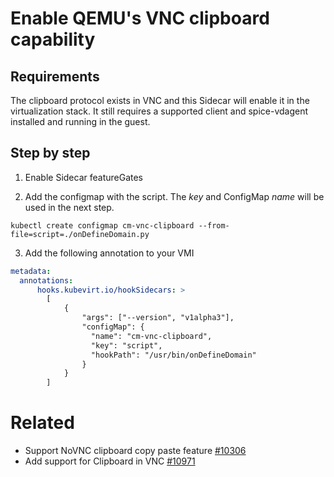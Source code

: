 # Enable QEMU's VNC clipboard capability

## Requirements

The clipboard protocol exists in VNC and this Sidecar will enable it in the
virtualization stack. It still requires a supported client and spice-vdagent
installed and running in the guest.

## Step by step

1. Enable Sidecar featureGates

2. Add the configmap with the script. The *key* and ConfigMap *name* will be used in the next step.

```
kubectl create configmap cm-vnc-clipboard --from-file=script=./onDefineDomain.py
```

3. Add the following annotation to your VMI

```yaml
metadata:
  annotations:
      hooks.kubevirt.io/hookSidecars: >
        [
            {
                "args": ["--version", "v1alpha3"],
                "configMap": {
                  "name": "cm-vnc-clipboard",
                  "key": "script",
                  "hookPath": "/usr/bin/onDefineDomain"
                }
            }
        ]
```

# Related

- Support NoVNC clipboard copy paste feature [#10306][]
- Add support for Clipboard in VNC [#10971][]

[#10306]: https://github.com/kubevirt/kubevirt/issues/10306
[#10971]: https://github.com/kubevirt/kubevirt/pull/10971
